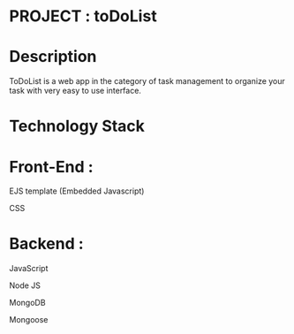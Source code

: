 # PROJECT : toDoList


# Description 
ToDoList is a web app in the category of task management to organize your task with very easy to use interface. 

# Technology Stack
# Front-End :

EJS template (Embedded Javascript)

CSS

# Backend :

JavaScript

Node JS

MongoDB

Mongoose

